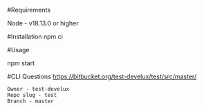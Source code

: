 #Requirements

Node - v18.13.0 or higher


#Installation
npm ci

#Usage

npm start

#CLI Questions
https://bitbucket.org/test-develux/test/src/master/
```
Owner - test-develux
Repo slug - test
Branch - master
```